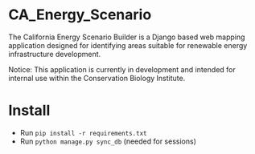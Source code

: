 # CA_Energy_Scenario

The California Energy Scenario Builder is a Django based web mapping application designed for identifying areas suitable for renewable energy infrastructure development.

Notice: This application is currently in development and intended for internal use within the Conservation Biology Institute.

# Install
- Run `pip install -r requirements.txt`
- Run `python manage.py sync_db` (needed for sessions)